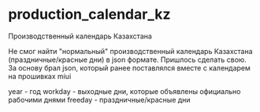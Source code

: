 # production_calendar_kz
Производственный календарь Казахстана

Не смог найти "нормальный" производственный календарь Казахстана (праздничные/красные дни) в json формате.
Пришлось сделать свою. За основу брал json, который ранее поставлялся вместе с календарем на прошивках miui

year - год
workday - выходные дни, которые объявлены официально рабочими днями
freeday - праздничные/красные дни
